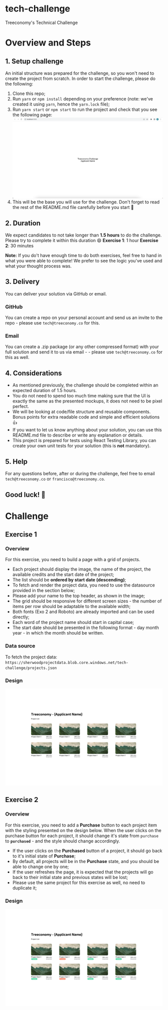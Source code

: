 # tech-challenge

Treeconomy's Technical Challenge

# Overview and Steps

## 1. Setup challenge

An initial structure was prepared for the challenge, so you won't need to create the project from scratch.
In order to start the challenge, please do the following:

1. Clone this repo;
2. Run `yarn` or `npm install` depending on your preference (note: we've created it using `yarn`, hence the `yarn.lock` file);
3. Run `yarn start` or `npm start` to run the project and check that you see the following page:
   ![image](./images/initial.png)
4. This will be the base you will use for the challenge. Don't forget to read the rest of the README.md file carefully before you start :rocket:

## 2. Duration

We expect candidates to not take longer than **1.5 hours** to do the challenge. Please try to complete it within this duration :smile:
**Exercise 1**: 1 hour
**Exercise 2**: 30 minutes

**Note:** If you do't have enough time to do both exercises, feel free to hand in what you were able to complete! We prefer to see the logic you've used and what your thought process was.

## 3. Delivery

You can deliver your solution via GitHub or email.

### GitHub

You can create a repo on your personal account and send us an invite to the repo - please use `tech@treeconomy.co` for this.

### Email

You can create a .zip package (or any other compressed format) with your full solution and send it to us via email - - please use `tech@treeconomy.co` for this as well.

## 4. Considerations

- As mentioned previously, the challenge should be completed within an expected duration of 1.5 hours.
- You do not need to spend too much time making sure that the UI is exactly the same as the presented mockups, it does not need to be pixel perfect.
- We will be looking at code/file structure and reusable components. Bonus points for extra readable code and simple and efficient solutions :+1:
- If you want to let us know anything about your solution, you can use this README.md file to describe or write any explanation or details.
- This project is prepared for tests using React Testing Library, you can create your own unit tests for your solution (this is **not** mandatory).

## 5. Help

For any questions before, after or during the challenge, feel free to email `tech@treeconomy.co` or `francisco@treeconomy.co`.

## Good luck! :pray:

# Challenge

## Exercise 1

### Overview

For this exercise, you need to build a page with a grid of projects.

- Each project should display the image, the name of the project, the available credits and the start date of the project;
- The list should be **ordered by start date (descending)**;
- To fetch and render the project data, you need to use the datasource provided in the section below;
- Please add your name to the top header, as shown in the image;
- The grid should be responsive for different screen sizes - the number of items per row should be adaptable to the available width;
- Both fonts (Exo 2 and Roboto) are already imported and can be used directly;
- Each word of the project name should start in capital case;
- The start date should be presented in the following format - day month year - in which the month should be written.

### Data source

To fetch the project data: `https://sherwoodprojectdata.blob.core.windows.net/tech-challenge/projects.json`

### Design

![image](./images/tech-challenge-ex-1.png)

## Exercise 2

### Overview

For this exercise, you need to add a **Purchase** button to each project item with the styling presented on the design below.
When the user clicks on the purchase button for each project, it should change it's state from `purchase` to **`purchased`** - and the style should change accordingly.

- If the user clicks on the **Purchased** button of a project, it should go back to it's initial state of **Purchase**;
- By default, all projects will be in the **Purchase** state, and you should be able to change one by one;
- If the user refreshes the page, it is expected that the projects will go back to their initial state and previous states will be lost;
- Please use the same project for this exercise as well, no need to duplicate it;

### Design

![image](./images/tech-challenge-ex-2.png)
